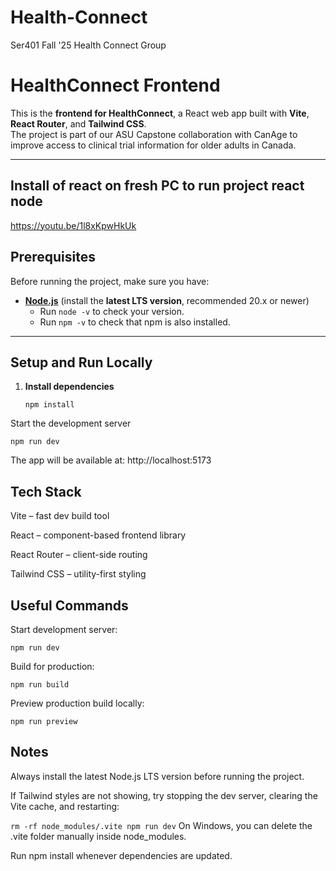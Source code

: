 # Health-Connect
Ser401 Fall '25 Health Connect Group
#  HealthConnect Frontend

This is the **frontend for HealthConnect**, a React web app built with **Vite**, **React Router**, and **Tailwind CSS**.  
The project is part of our ASU Capstone collaboration with CanAge to improve access to clinical trial information for older adults in Canada.

---

## Install of react on fresh PC to run project react node

https://youtu.be/1l8xKpwHkUk

##  Prerequisites

Before running the project, make sure you have:

- **[Node.js](https://nodejs.org/)** (install the **latest LTS version**, recommended 20.x or newer)  
  - Run `node -v` to check your version.  
  - Run `npm -v` to check that npm is also installed.

---

##  Setup and Run Locally

1. **Install dependencies**
   
   `npm install`
   
Start the development server


`npm run dev`

The app will be available at:
http://localhost:5173


## Tech Stack
 Vite – fast dev build tool

React – component-based frontend library

React Router – client-side routing

Tailwind CSS – utility-first styling

## Useful Commands
Start development server:

`npm run dev`

Build for production:


`npm run build`

Preview production build locally:

`npm run preview`

## Notes
Always install the latest Node.js LTS version before running the project.

If Tailwind styles are not showing, try stopping the dev server, clearing the Vite cache, and restarting:


`rm -rf node_modules/.vite
npm run dev`
On Windows, you can delete the .vite folder manually inside node_modules.

Run npm install whenever dependencies are updated.
